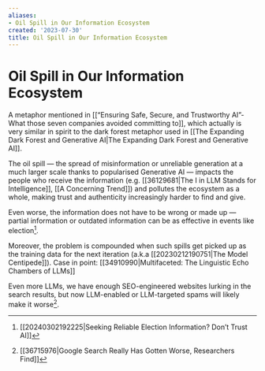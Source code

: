 ```yaml
---
aliases:
- Oil Spill in Our Information Ecosystem
created: '2023-07-30'
title: Oil Spill in Our Information Ecosystem
---
```


# Oil Spill in Our Information Ecosystem

A metaphor mentioned in [[“Ensuring Safe, Secure, and Trustworthy AI”- What those seven companies avoided committing to]], which actually is very similar in spirit to the dark forest metaphor used in [[The Expanding Dark Forest and Generative AI|The Expanding Dark Forest and Generative AI]].

The oil spill — the spread of misinformation or unreliable generation at a much larger scale thanks to popularised Generative AI — impacts the people who receive the information (e.g. [[36129681|The I in LLM Stands for Intelligence]], [[A Concerning Trend]]) and pollutes the ecosystem as a whole, making trust and authenticity increasingly harder to find and give.

Even worse, the information does not have to be wrong or made up — partial information or outdated information can be as effective in events like election[^2].

Moreover, the problem is compounded when such spills get picked up as the training data for the next iteration (a.k.a [[20230212190751|The Model Centipede]]). Case in point: [[34910990|Multifaceted: The Linguistic Echo Chambers of LLMs]]

Even more LLMs, we have enough SEO-engineered websites lurking in the search results, but now LLM-enabled or LLM-targeted spams will likely make it worse[^1].

[^1]: [[36715976|Google Search Really Has Gotten Worse, Researchers Find]]
[^2]: [[20240302192225|Seeking Reliable Election Information? Don’t Trust AI]]